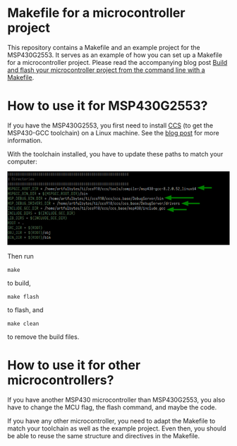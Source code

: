 # Makefile for a microcontroller project
This repository contains a Makefile and an example project for the MSP430G2553. It serves as an example of how you can set up a Makefile for a microcontroller project.
Please read the accompanying blog post [Build and flash your microcontroller project from the command line with a Makefile](https://wwww.artfulbytes.com/makefile-step-by-step).

# How to use it for MSP430G2553?
If you have the MSP430G2553, you first need to install [CCS](https://www.ti.com/tool/CCSTUDIO) (to get the MSP430-GCC toolchain)
on a Linux machine. See the [blog post](https://www.artfulbytes.com/makefile-step-by-step) for more information.

With the toolchain installed, you have to update these paths to match your computer:

![ ](imgs/change_paths.png)

Then run

```shell
make
```

to build,

```shell
make flash
```

to flash, and

```shell
make clean
```

to remove the build files.

# How to use it for other microcontrollers?
If you have another MSP430 microcontroller than MSP430G2553, you also have to change the MCU flag, the flash command,
and maybe the code.

If you have any other microcontroller, you need to adapt the Makefile to match your toolchain as well as the example
project. Even then, you should be able to reuse the same structure and directives in the Makefile.
